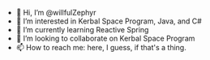 - 👋 Hi, I’m @willfulZephyr
- 👀 I’m interested in Kerbal Space Program, Java, and C#
- 🌱 I’m currently learning Reactive Spring
- 💞️ I’m looking to collaborate on Kerbal Space Program
- 📫 How to reach me: here, I guess, if that's a thing.

<!---
willfulZephyr/willfulZephyr is a ✨ special ✨ repository because its `README.md` (this file) appears on your GitHub profile.
You can click the Preview link to take a look at your changes.
--->
